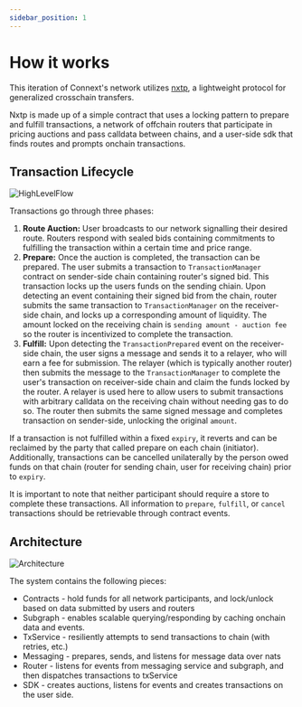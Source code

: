 ```yaml
---
sidebar_position: 1
---
```


# How it works

This iteration of Connext's network utilizes [nxtp](https://github.com/connext/nxtp), a lightweight protocol for generalized crosschain transfers.

Nxtp is made up of a simple contract that uses a locking pattern to prepare and fulfill transactions, a network of offchain routers that participate in pricing auctions and pass calldata between chains, and a user-side sdk that finds routes and prompts onchain transactions.

## Transaction Lifecycle

![HighLevelFlow](/img/background/HighLevelFlow.png)

Transactions go through three phases:

1. **Route Auction:** User broadcasts to our network signalling their desired route. Routers respond with sealed bids containing commitments to fulfilling the transaction within a certain time and price range.
2. **Prepare:** Once the auction is completed, the transaction can be prepared. The user submits a transaction to `TransactionManager` contract on sender-side chain containing router's signed bid. This transaction locks up the users funds on the sending chiain. Upon detecting an event containing their signed bid from the chain, router submits the same transaction to `TransactionManager` on the receiver-side chain, and locks up a corresponding amount of liquidity. The amount locked on the receiving chain is `sending amount - auction fee` so the router is incentivized to complete the transaction.
3. **Fulfill:** Upon detecting the `TransactionPrepared` event on the receiver-side chain, the user signs a message and sends it to a relayer, who will earn a fee for submission. The relayer (which is typically another router) then submits the message to the `TransactionManager` to complete the user's transaction on receiver-side chain and claim the funds locked by the router. A relayer is used here to allow users to submit transactions with arbitrary calldata on the receiving chain without needing gas to do so. The router then submits the same signed message and completes transaction on sender-side, unlocking the original `amount`.

If a transaction is not fulfilled within a fixed `expiry`, it reverts and can be reclaimed by the party that called prepare on each chain (initiator). Additionally, transactions can be cancelled unilaterally by the person owed funds on that chain (router for sending chain, user for receiving chain) prior to `expiry`.

It is important to note that neither participant should require a store to complete these transactions. All information to `prepare`, `fulfill`, or `cancel` transactions should be retrievable through contract events.

## Architecture

![Architecture](/img/background/Architecture.png)

The system contains the following pieces:

- Contracts - hold funds for all network participants, and lock/unlock based on data submitted by users and routers
- Subgraph - enables scalable querying/responding by caching onchain data and events.
- TxService - resiliently attempts to send transactions to chain (with retries, etc.)
- Messaging - prepares, sends, and listens for message data over nats
- Router - listens for events from messaging service and subgraph, and then dispatches transactions to txService
- SDK - creates auctions, listens for events and creates transactions on the user side.